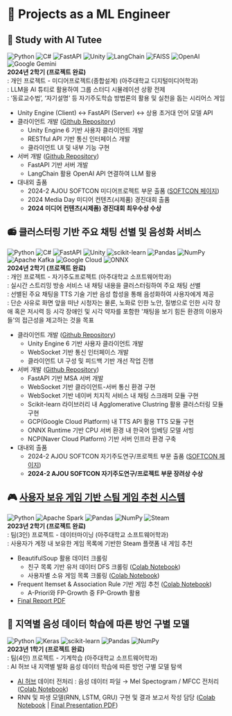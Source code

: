 # 📂 Projects as a ML Engineer
## 📖 Study with AI Tutee
![Python](https://img.shields.io/badge/python-3670A0?style=for-the-badge&logo=python&logoColor=ffdd54)
![C#](https://img.shields.io/badge/C%23-239120?style=for-the-badge&logo=csharp&logoColor=white)
![FastAPI](https://img.shields.io/badge/fastapi-109989?style=for-the-badge&logo=FASTAPI&logoColor=white)
![Unity](https://img.shields.io/badge/Unity-100000?style=for-the-badge&logo=unity&logoColor=white)
![LangChain](https://img.shields.io/badge/langchain-1C3C3C?style=for-the-badge&logo=langchain&logoColor=white)
![FAISS](https://img.shields.io/badge/FAISS-1877F2?style=for-the-badge&logo=faiss&logoColor=white)
![OpenAI](https://img.shields.io/badge/OpenAI-74aa9c?style=for-the-badge&logo=openai&logoColor=white)
![Google Gemini](https://img.shields.io/badge/Google%20Gemini-8E75B2?style=for-the-badge&logo=googlegemini&logoColor=white)  
**2024년 2학기 (프로젝트 완료)**   
: 개인 프로젝트 - 미디어프로젝트(종합설계) (아주대학교 디지털미디어학과)  
: LLM을 AI 튜티로 활용하여 그룹 스터디 시뮬레이션 상황 전제  
: ‘동료교수법’, ‘자기설명’ 등 자기주도학습 방법론의 활용 및 실천을 돕는 시리어스 게임

+ Unity Engine (Client) ↔ FastAPI (Server) ↔ 상용 초거대 언어 모델 API
+ 클라이언트 개발 ([Github Repository](https://github.com/SyingSHY/MDP2402-FE))
    - Unity Engine 6 기반 사용자 클라이언트 개발
    - RESTful API 기반 통신 인터페이스 개발
    - 클라이언트 UI 및 내부 기능 구현
+ 서버 개발 ([Github Repository](https://github.com/SyingSHY/MDP2402-BE))
    - FastAPI 기반 서버 개발
    - LangChain 활용 OpenAI API 연결하여 LLM 활용
+ 대내외 출품
    - 2024-2 AJOU SOFTCON 미디어프로젝트 부문 출품 ([SOFTCON 페이지](https://softcon.ajou.ac.kr/works/works.asp?uid=1960))  
    - 2024 Media Day 미디어 컨텐츠(시제품) 경진대회 출품
    - **2024 미디어 컨텐츠(시제품) 경진대회 최우수상 수상**

## 📻 클러스터링 기반 주요 채팅 선별 및 음성화 서비스
![Python](https://img.shields.io/badge/python-3670A0?style=for-the-badge&logo=python&logoColor=ffdd54)
![C#](https://img.shields.io/badge/C%23-239120?style=for-the-badge&logo=csharp&logoColor=white)
![FastAPI](https://img.shields.io/badge/fastapi-109989?style=for-the-badge&logo=FASTAPI&logoColor=white)
![Unity](https://img.shields.io/badge/Unity-100000?style=for-the-badge&logo=unity&logoColor=white)
![scikit-learn](https://img.shields.io/badge/scikit--learn-%23F7931E.svg?style=for-the-badge&logo=scikit-learn&logoColor=white)
![Pandas](https://img.shields.io/badge/pandas-%23150458.svg?style=for-the-badge&logo=pandas&logoColor=white)
![NumPy](https://img.shields.io/badge/numpy-%23013243.svg?style=for-the-badge&logo=numpy&logoColor=white)
![Apache Kafka](https://img.shields.io/badge/Apache_Kafka-231F20?style=for-the-badge&logo=apache-kafka&logoColor=white)
![Google Cloud](https://img.shields.io/badge/Google_Cloud-4285F4?style=for-the-badge&logo=google-cloud&logoColor=white)
![ONNX](https://img.shields.io/badge/ONNX-231F20?style=for-the-badge&logo=onnx&logoColor=white)  
**2024년 2학기 (프로젝트 완료)**    
: 개인 프로젝트 - 자기주도프로젝트 (아주대학교 소프트웨어학과)  
: 실시간 스트리밍 방송 서비스 내 채팅 내용을 클러스터링하여 주요 채팅 선별  
: 선별된 주요 채팅을 TTS 기술 기반 음성 합성을 통해 음성화하여 사용자에게 제공  
: 단순 사유로 화면 앞을 떠난 시청자는 물론, 노화로 인한 노안, 질병으로 인한 시각 장애 혹은 저시력 등 시각 장애인 및 시각 약자를 포함한 '채팅을 보기 힘든 환경의 이용자들'의 접근성을 제고하는 것을 목표  
 
+ 클라이언트 개발 ([Github Repository](https://github.com/SyingSHY/SDP2402-FE))
    - Unity Engine 6 기반 사용자 클라이언트 개발
    - WebSocket 기반 통신 인터페이스 개발
    - 클라이언트 UI 구성 및 피드백 기반 개선 작업 진행
+ 서버 개발 ([Github Repository](https://github.com/SyingSHY/SDP2402-BE))
    - FastAPI 기반 MSA 서버 개발
    - WebSocket 기반 클라이언트-서버 통신 환경 구현
    - WebSocket 기반 네이버 치지직 서비스 내 채팅 스크래퍼 모듈 구현
    - Scikit-learn 라이브러리 내 Agglomerative Clustring 활용 클러스터링 모듈 구현
    - GCP(Google Cloud Platform) 내 TTS API 활용 TTS 모듈 구현
    - ONNX Runtime 기반 CPU 서버 환경 내 한국어 임베딩 모델 서빙
    - NCP(Naver Cloud Platform) 기반 서버 인프라 환경 구축
+ 대내외 출품
    - 2024-2 AJOU SOFTCON 자기주도연구/프로젝트 부문 출품 ([SOFTCON 페이지](https://softcon.ajou.ac.kr/works/works.asp?uid=1962))  
    - **2024-2 AJOU SOFTCON 자기주도연구/프로젝트 부문 장려상 수상**  

## 🎮 [사용자 보유 게임 기반 스팀 게임 추천 시스템](https://github.com/AU2302DM-TeamKYJ/TeamProject-SteamGameRecommender)
![Python](https://img.shields.io/badge/python-3670A0?style=for-the-badge&logo=python&logoColor=ffdd54)
![Apache Spark](https://img.shields.io/badge/Apache_Spark-FFFFFF?style=for-the-badge&logo=apachespark&logoColor=#E35A16)
![Pandas](https://img.shields.io/badge/pandas-%23150458.svg?style=for-the-badge&logo=pandas&logoColor=white)
![NumPy](https://img.shields.io/badge/numpy-%23013243.svg?style=for-the-badge&logo=numpy&logoColor=white)
![Steam](https://img.shields.io/badge/steam-%23000000.svg?style=for-the-badge&logo=steam&logoColor=white)  
**2023년 2학기 (프로젝트 완료)**  
: 팀(3인) 프로젝트 - 데이터마이닝 (아주대학교 소프트웨어학과)  
: 사용자가 계정 내 보유한 게임 목록에 기반한 Steam 플랫폼 내 게임 추천
+ BeautifulSoup 활용 데이터 크롤링
    - 친구 목록 기반 유저 데이터 DFS 크롤링 ([Colab Notebook](https://colab.research.google.com/drive/13bMpukvgqR4_AvzvFJJ8Qmwe1MZM0Mgp?usp=sharing))
    - 사용자별 소유 게임 목록 크롤링 ([Colab Notebook](https://colab.research.google.com/drive/12DgyDtpLtTqd2lFKaEWIxS4CLs3QrIiw?usp=sharing))
+ Frequent Itemset & Association Rule 기반 게임 추천 ([Colab Notebook](https://colab.research.google.com/drive/1oNL5W8s9Wl-lfGgj3DxiHW4IknQ9CruN?usp=sharing))
    - A-Priori와 FP-Growth 중 FP-Growth 활용
+ [Final Report PDF](Documents/23-2%20데이터마이닝.pdf)

## 📣 지역별 음성 데이터 학습에 따른 방언 구별 모델
![Python](https://img.shields.io/badge/python-3670A0?style=for-the-badge&logo=python&logoColor=ffdd54)
![Keras](https://img.shields.io/badge/Keras-D00000?style=for-the-badge&logo=Keras&logoColor=white)
![scikit-learn](https://img.shields.io/badge/scikit--learn-%23F7931E.svg?style=for-the-badge&logo=scikit-learn&logoColor=white)
![Pandas](https://img.shields.io/badge/pandas-%23150458.svg?style=for-the-badge&logo=pandas&logoColor=white)
![NumPy](https://img.shields.io/badge/numpy-%23013243.svg?style=for-the-badge&logo=numpy&logoColor=white)  
**2023년 1학기 (프로젝트 완료)**  
: 팀(4인) 프로젝트 - 기계학습 (아주대학교 소프트웨어학과)  
: AI 허브 내 지역별 발화 음성 데이터 학습에 따른 방언 구별 모델 탐색  
- [AI 허브](https://www.aihub.or.kr/) 데이터 전처리 : 음성 데이터 파일 → Mel Spectogram / MFCC 전처리 ([Colab Notebook](https://colab.research.google.com/drive/1URjnUrJHl_6EOE80jHwCggdsKdzsGxV4?usp=sharing))
- RNN 및 파생 모델(RNN, LSTM, GRU) 구현 및 결과 보고서 작성 담당 ([Colab Notebook](https://drive.google.com/file/d/1DIKZaTxXRh7AGt7JohgFimJ7Dy2f4CIi/view?usp=sharing) | [Final Presentation PDF](Documents/23-1%20기계학습.pdf))